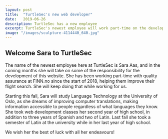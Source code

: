 ```yaml
---
layout: post
title:  "TurtleSec's new web developer"
date:   2019-06-26
description: TurtleSec has a new employee
excerpt: TurtleSec's newest employee will work part-time on the development of the company's website.
image: "/images/sculpture-4114440_640.jpg"
---
```


## Welcome Sara to TurtleSec

The name of the newest employee here at TurtleSec is Sara Aas, and in the coming months she  will take on some of the responsibility for the development of this website. She has been working part-time with quality assurance at FINN.no since the start of 2018, helping them improve their flight search. She will keep doing that while working for us. 

Starting this fall, Sara will study Language Technology at the University of Oslo, as she dreams of improving computer translations, making information accessible to people regardless of what languages they know. She took web development classes her second year of high school, in addition to three years of Spanish and two of Latin. Last fall she took a semester of Latin at the university while in her last year of high school.

We wish her the best of luck with all her endeavours!